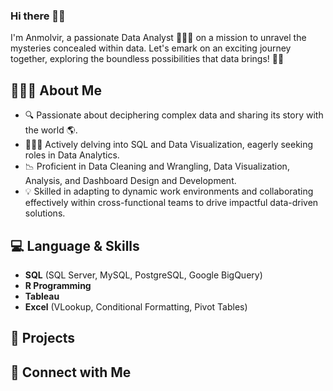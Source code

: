 ### Hi there 👋🏾
I'm Anmolvir, a passionate Data Analyst 👩🏾‍💻 on a mission to unravel the mysteries concealed within data. Let's emark on an exciting journey together, exploring the boundless possibilities that data brings! 🚀💡

## 🙋🏾‍♀️ About Me
- 🔍 Passionate about deciphering complex data and sharing its story with the world 🌎.
- 👩🏾‍💻 Actively delving into SQL and Data Visualization, eagerly seeking roles in Data Analytics.
- 📉 Proficient in Data Cleaning and Wrangling, Data Visualization, Analysis, and Dashboard Design and Development.
- 💡 Skilled in adapting to dynamic work environments and collaborating effectively within cross-functional teams to drive impactful data-driven solutions.

## 💻 Language & Skills
- **SQL** (SQL Server, MySQL, PostgreSQL, Google BigQuery)
- **R Programming**
- **Tableau**
- **Excel** (VLookup, Conditional Formatting, Pivot Tables)

## 🚀 Projects

## 🤝 Connect with Me



